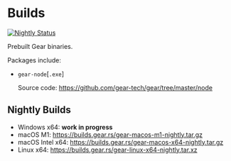 # Builds

[![Nightly Status](https://github.com/gear-tech/builds/workflows/Nightly/badge.svg)](https://github.com/gear-tech/builds/actions/workflows/nightly.yml?query=branch%3Amaster)

Prebuilt Gear binaries.

Packages include:

* `gear-node`[`.exe`]

  Source code: https://github.com/gear-tech/gear/tree/master/node

## Nightly Builds

* Windows x64: **work in progress**
* macOS M1: https://builds.gear.rs/gear-macos-m1-nightly.tar.gz
* macOS Intel x64: https://builds.gear.rs/gear-macos-x64-nightly.tar.gz
* Linux x64: https://builds.gear.rs/gear-linux-x64-nightly.tar.xz
